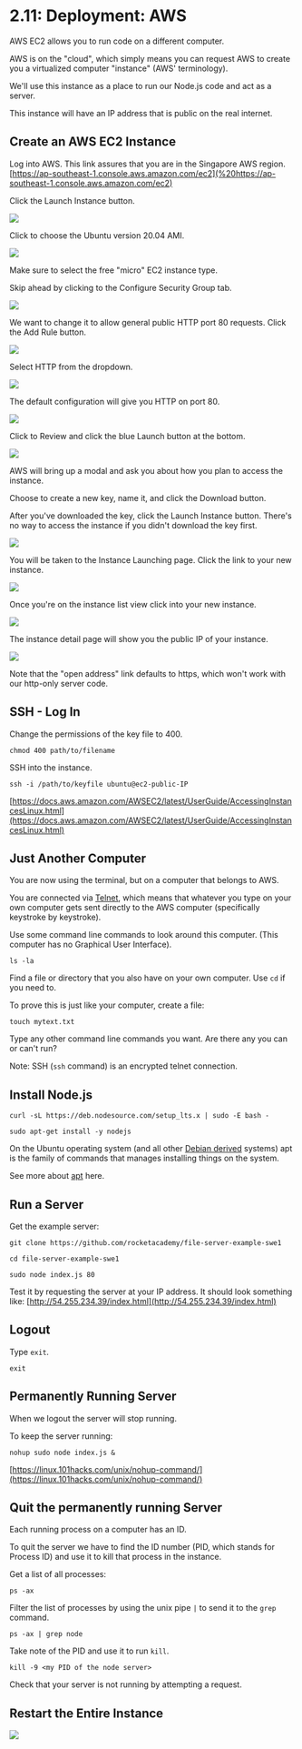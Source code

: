 # 2.11: Deployment: AWS

AWS EC2 allows you to run code on a different computer.

AWS is on the "cloud", which simply means you can request AWS to create you a virtualized computer "instance" \(AWS' terminology\).

We'll use this instance as a place to run our Node.js code and act as a server.

This instance will have an IP address that is public on the real internet.

## Create an AWS EC2 Instance

Log into AWS. This link assures that you are in the Singapore AWS region. [https://ap-southeast-1.console.aws.amazon.com/ec2](%20https://ap-southeast-1.console.aws.amazon.com/ec2)

Click the Launch Instance button.

![](../.gitbook/assets/screen-shot-2020-10-30-at-8.42.24-pm.png)

Click to choose the Ubuntu version 20.04 AMI.

![](../.gitbook/assets/screen-shot-2020-10-30-at-8.42.45-pm.png)

Make sure to select the free "micro" EC2 instance type.

Skip ahead by clicking to the Configure Security Group tab.

![](../.gitbook/assets/screen-shot-2020-10-30-at-8.42.52-pm.png)

We want to change it to allow general public HTTP port 80 requests. Click the Add Rule button.

![](../.gitbook/assets/screen-shot-2020-10-30-at-8.43.06-pm.png)

Select HTTP from the dropdown.

![](../.gitbook/assets/screen-shot-2020-10-30-at-8.43.18-pm.png)

The default configuration will give you HTTP on port 80.

![](../.gitbook/assets/screen-shot-2020-10-30-at-8.43.23-pm.png)

Click to Review and click the blue Launch button at the bottom.

![](../.gitbook/assets/screen-shot-2020-10-30-at-8.43.32-pm.png)

AWS will bring up a modal and ask you about how you plan to access the instance.

Choose to create a new key, name it, and click the Download button.

After you've downloaded the key, click the Launch Instance button. There's no way to access the instance if you didn't download the key first.

![](../.gitbook/assets/screen-shot-2020-10-30-at-8.44.04-pm.png)

You will be taken to the Instance Launching page. Click the link to your new instance.

![](../.gitbook/assets/screen-shot-2020-10-30-at-8.44.08-pm.png)

Once you're on the instance list view click into your new instance.

![](../.gitbook/assets/screen-shot-2020-10-30-at-8.44.20-pm.png)

The instance detail page will show you the public IP of your instance.

![](../.gitbook/assets/screen-shot-2020-10-30-at-8.44.26-pm.png)

Note that the "open address" link defaults to https, which won't work with our http-only server code.

## SSH - Log In

Change the permissions of the key file to 400.

```text
chmod 400 path/to/filename
```

SSH into the instance.

```text
ssh -i /path/to/keyfile ubuntu@ec2-public-IP
```

[https://docs.aws.amazon.com/AWSEC2/latest/UserGuide/AccessingInstancesLinux.html](https://docs.aws.amazon.com/AWSEC2/latest/UserGuide/AccessingInstancesLinux.html)

## Just Another Computer

You are now using the terminal, but on a computer that belongs to AWS.

You are connected via [Telnet](https://en.wikipedia.org/wiki/Telnet), which means that whatever you type on your own computer gets sent directly to the AWS computer \(specifically keystroke by keystroke\).

Use some command line commands to look around this computer. \(This computer has no Graphical User Interface\).

```
ls -la
```

Find a file or directory that you also have on your own computer. Use `cd` if you need to. 

To prove this is just like your computer, create a file:

```text
touch mytext.txt
```

Type any other command line commands you want. Are there any you can or can't run?

Note: SSH \(`ssh` command\) is an encrypted telnet connection.

## Install Node.js

```text
curl -sL https://deb.nodesource.com/setup_lts.x | sudo -E bash -
```

```text
sudo apt-get install -y nodejs
```

On the Ubuntu operating system \(and all other [Debian derived](https://en.wikipedia.org/wiki/List_of_Linux_distributions#Debian-based) systems\) apt is the family of commands that manages installing things on the system.

See more about [apt](https://itsfoss.com/apt-get-linux-guide/) here.

## Run a Server

Get the example server:

```text
git clone https://github.com/rocketacademy/file-server-example-swe1
```

```text
cd file-server-example-swe1
```

```text
sudo node index.js 80
```

Test it by requesting the server at your IP address. It should look something like: [http://54.255.234.39/index.html](http://54.255.234.39/index.html)

## Logout 

Type `exit`.

```text
exit
```

## Permanently Running Server

When we logout the server will stop running.

To keep the server running:

```text
nohup sudo node index.js &
```

[https://linux.101hacks.com/unix/nohup-command/](https://linux.101hacks.com/unix/nohup-command/)

## Quit the permanently running Server

Each running process on a computer has an ID.

To quit the server we have to find the ID number \(PID, which stands for Process ID\) and use it to kill that process in the instance.

Get a list of all processes: 

```text
ps -ax
```

Filter the list of processes by using the unix pipe `|` to send it to the `grep` command.

```text
ps -ax | grep node
```

Take note of the PID and use it to run `kill`. 

```text
kill -9 <my PID of the node server>
```

Check that your server is not running by attempting a request.

## Restart the Entire Instance

![](../.gitbook/assets/screen-shot-2020-11-09-at-3.59.55-pm.png)

